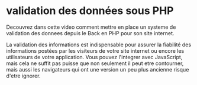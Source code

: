 # validation des données sous PHP
Decouvrez dans cette video comment mettre en place un systeme de validation des donnees depuis le Back en PHP pour son site internet.

La validation des informations est indispensable pour assurer la fiabilité des informations postées par les visiteurs de votre site internet ou encore les utilisateurs de votre application. Vous pouvez l'integrer avec JavaScript, mais cela ne suffit pas puisse que non seulement il peut etre contourner, mais aussi les navigateurs  qui ont une version un peu plus ancienne risque d'etre ignorer. 

